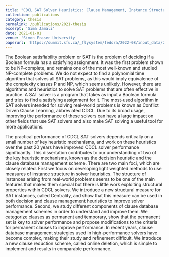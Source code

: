 ```yaml
---
title: "CDCL SAT Solver Heuristics: Clause Management, Instance Structure, and Decisions"
collection: publications
category: thesis
permalink: /publications/2021-thesis
excerpt: 'Sima Jamali'
date: 2021-01-01
venue: 'Simon Fraser University'
paperurl: 'https://summit.sfu.ca/_flysystem/fedora/2022-08/input_data/21687/etd21616.pdf'
---
```


The Boolean satisfiability problem or SAT is the problem of deciding if a Boolean formula
has a satisfying assignment. It was the first problem shown to be NP-complete, and remains
one of the most well-known and studied NP-complete problems. We do not expect to find
a polynomial time algorithm that solves all SAT problems, as this would imply equivalence
of the complexity classes P and NP, which seems unlikely. However, there are algorithms
and heuristics to solve SAT problems that are often effective in practice. A SAT solver is
a program that takes as input a Boolean formula and tries to find a satisfying assignment
for it. The most-used algorithm in SAT solvers intended for solving real-world problems
is known as Conflict Driven Clause Learning, abbreviated CDCL. Due to its broad usage,
improving the performance of these solvers can have a large impact on other fields that use
SAT solvers and also make SAT solving a useful tool for more applications.

The practical performance of CDCL SAT solvers depends critically on a small number of
key heuristic mechanisms, and work on these heuristics over the past 20 years have improved
CDCL solver performance significantly. This dissertation contributes to our understanding
of two of the key heuristic mechanisms, known as the decision heuristic and the clause
database management scheme. There are two main foci, which are closely related. First
we focus on developing light weighted methods to use measures of instance structure in
solver heuristics. The structure of instances arising from real-world problems seems to be
one of the main features that makes them special but there is little work exploiting structural properties within CDCL solvers. We introduce a new structural measure for SAT
instances, called Centrality, and show that this measure can be used in both decision and
clause management heuristics to improve solver performance. Second, we study different
components of clause database management schemes in order to understand and improve
them. We categorize clauses as permanent and temporary, show that the permanent set is
key to solver performance and propose modifications to the criteria for permanent clauses
to improve performance. In recent years, clause database management strategies used in
high-performance solvers have become complex, making their study and refinement difficult.
We introduce a new clause reduction scheme, called online deletion, which is simple
to implement and results in comparable performance.